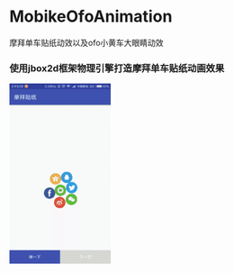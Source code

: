 # MobikeOfoAnimation
摩拜单车贴纸动效以及ofo小黄车大眼睛动效
### 使用jbox2d框架物理引擎打造摩拜单车贴纸动画效果
 ![image](https://github.com/createBean/MobikeOfoAnimation/blob/master/gif/mobike.gif
)
